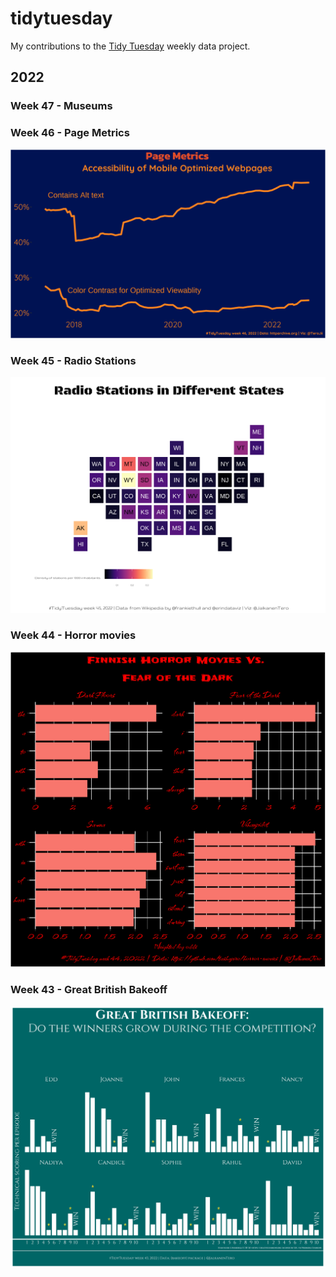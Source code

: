 # tidytuesday

My contributions to the [Tidy Tuesday](https://github.com/rfordatascience/tidytuesday) weekly data project.


## 2022

### Week 47 - Museums

<!---
![](/2022/2022-11-22/TidyTuesday-2022-Week47.png)
--->

### Week 46 - Page Metrics

![](/2022/2022-11-15/TidyTuesday-2022-Week46.png)

### Week 45 - Radio Stations

![](/2022/2022-11-08/TidyTuesday-2022-Week45.png)

### Week 44 - Horror movies

![](/2022/2022-11-01/TidyTuesday-2022-Week44.png)


### Week 43 - Great British Bakeoff

![](/2022/2022-10-25/TidyTuesday-2022-Week43_v2.png)